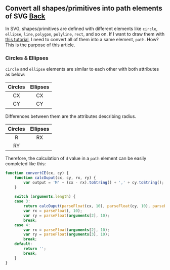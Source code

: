 ## Convert all shapes/primitives into path elements of SVG [Back](./../SVG.md)

In SVG, shapes/primitives are defined with different elements like `circle`, `ellipse`, `line`, `polygon`, `polyline`, `rect`, and so on. If I want to draw them with [this tutorial](./../../canvas/drawing_a_svg/drawing_a_svg.md), I need to convert all of them into a same element, `path`. How? This is the purpose of this article.

### Circles & Ellipses

`circle` and `ellipse` elements are similar to each other with both attributes as below:

**Circles**|**Ellipses**
:-----:|:------:
CX|CX
CY|CY

Differences between them are the attributes describing radius.

**Circles**|**Ellipses**
:-----:|:------:
R|RX
|RY

Therefore, the calculation of `d` value in a `path` element can be easily completed like this:

```js
function convertCE(cx, cy) {
    function calcOuput(cx, cy, rx, ry) {
        var output = 'M' + (cx - rx).toString() + ',' + cy.toString();
    }
    
    switch (arguments.length) {
    case 3:
        return calcOuput(parseFloat(cx, 10), parseFloat(cy, 10), parseFloat(arguments[2], 10), parseFloat(arguments[2], 10));
        var rx = parseFloat(, 10);
        var ry = parseFloat(arguments[2], 10);
        break;
    case 4:
        var rx = parseFloat(arguments[2], 10);
        var ry = parseFloat(arguments[3], 10);
        break;
    default:
        return '';
        break;
    }
}
```
